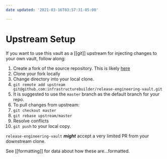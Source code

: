 ```yaml
---
date updated: '2021-03-16T03:57:31-05:00'

---
```


# Upstream Setup

If you want to use this vault as a [[git]] upstream for injecting changes to your own vault, follow along:

1. Create a fork of the source repository.  This is likely [here](https://github.com/infrastructurebuilder/release-engineering-vault)
2. Clone your fork locally
3. Change directory into your local clone.
4. `git remote add upstream git@github.com:infrastructurebuilder/release-engineering-vault.git`
5. It is suggested to use the `master` branch as the default branch for your repo.
6. To pull changes from upstream:
7. `git checkout master`
8. `git rebase upstream/master`
9. Resolve conflicts
10. `git push` to your local copy.

`release-engineering-vault` _**might**_ accept a very limited PR from your downstream clone.

See [[formatting]] for data about how these are...formatted.
